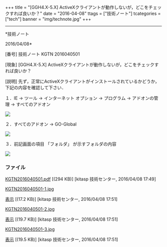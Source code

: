 ﻿+++
title = "[GGH4.X-5.X] ActiveXクライアントが動作しないが，どこをチェックすれば良いか？"
date = "2016-04-08"
ttags = ["技術ノート"]
tcategories = ["tech"]
banner = "img/technote.jpg"
+++

-----------------------------------------------------------------------------------------------------------------------------

*技術ノート

2016/04/08*


[番号]
技術ノート KGTN 2016040501

[現象]
[GGH4.X-5.X]
ActiveXクライアントが動作しないが，どこをチェックすれば良いか？

[説明]
先ず，正常にActiveXクライアントがインストールされているかどうか，下記の内容を確認して下さい．

１．IE → ツール → インターネット オプション → プログラム →
アドオンの管理 → すべてのアドオン

![](http://techreport.kitasp.net/attachments/download/2536/KGTN2016040501-1.jpg)

２．すべてのアドオン → GO-Global

![](http://techreport.kitasp.net/attachments/download/2537/KGTN2016040501-2.jpg)

３．前記画面の項目 「フォルダ」 が示すフォルダの内容

![](http://techreport.kitasp.net/attachments/download/2538/KGTN2016040501-3.jpg)


### ファイル

 
 


[KGTN2016040501.pdf](http://techreport.kitasp.net/attachments/download/2532/KGTN2016040501.pdf)
 [(294 KB)] [kitasp 技術センター, 2016/04/08
17:49]

[KGTN2016040501-1.jpg](http://techreport.kitasp.net/attachments/download/2536/KGTN2016040501-1.jpg)

[表示](http://techreport.kitasp.net/attachments/2536/KGTN2016040501-1.jpg "表示")
 [(17.2 KB)] [kitasp 技術センター, 2016/04/08
17:51]

[KGTN2016040501-2.jpg](http://techreport.kitasp.net/attachments/download/2537/KGTN2016040501-2.jpg)

[表示](http://techreport.kitasp.net/attachments/2537/KGTN2016040501-2.jpg "表示")
 [(19.7 KB)] [kitasp 技術センター, 2016/04/08
17:51]

[KGTN2016040501-3.jpg](http://techreport.kitasp.net/attachments/download/2538/KGTN2016040501-3.jpg)

[表示](http://techreport.kitasp.net/attachments/2538/KGTN2016040501-3.jpg "表示")
 [(19.5 KB)] [kitasp 技術センター, 2016/04/08
17:51]


 


 

